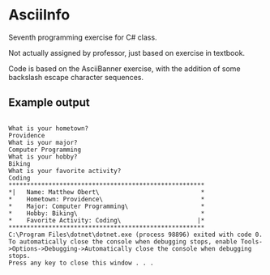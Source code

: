 # AsciiInfo
Seventh programming exercise for C# class.

Not actually assigned by professor, just based on exercise in textbook.

Code is based on the AsciiBanner exercise, with the
addition of some backslash escape character sequences.

## Example output
```

What is your hometown?
Providence
What is your major?
Computer Programming
What is your hobby?
Biking
What is your favorite activity?
Coding
******************************************************
*|   Name: Matthew Obert\                            *
*    Hometown: Providence\                           *
*    Major: Computer Programming\                    *
*    Hobby: Biking\                                  *
*    Favorite Activity: Coding\                     |*
******************************************************
C:\Program Files\dotnet\dotnet.exe (process 98896) exited with code 0.
To automatically close the console when debugging stops, enable Tools->Options->Debugging->Automatically close the console when debugging stops.
Press any key to close this window . . .
```
